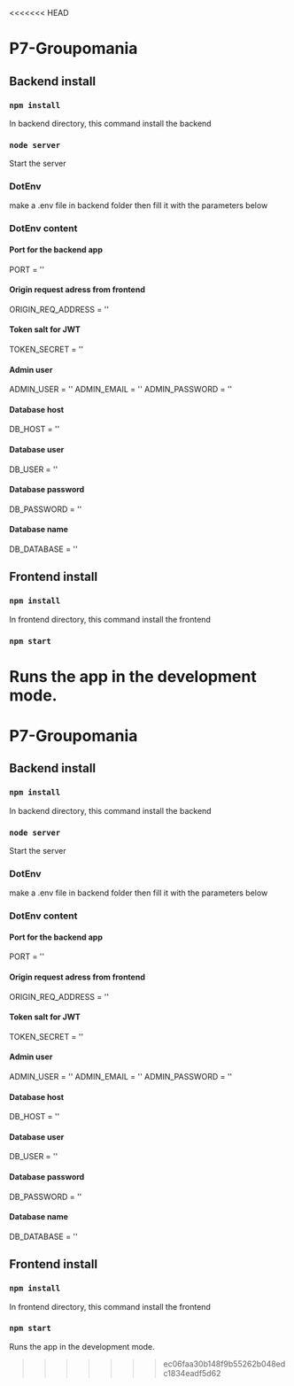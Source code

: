 <<<<<<< HEAD
# P7-Groupomania

## Backend install

### `npm install`
In backend directory, this command install the backend


### `node server`
Start the server

### DotEnv
make a .env file in backend folder then fill it with the parameters below


### DotEnv content

#### Port for the backend app
PORT = ''

#### Origin request adress from frontend
ORIGIN_REQ_ADDRESS = ''

#### Token salt for JWT
TOKEN_SECRET = ''

#### Admin user
ADMIN_USER = ''
ADMIN_EMAIL = ''
ADMIN_PASSWORD = ''

#### Database host
DB_HOST = ''

#### Database user
DB_USER = ''

#### Database password
DB_PASSWORD = ''

#### Database name
DB_DATABASE = ''



## Frontend install

### `npm install`
In frontend directory, this command install the frontend

### `npm start`

Runs the app in the development mode.
=======
# P7-Groupomania

## Backend install

### `npm install`
In backend directory, this command install the backend


### `node server`
Start the server

### DotEnv
make a .env file in backend folder then fill it with the parameters below


### DotEnv content

#### Port for the backend app
PORT = ''

#### Origin request adress from frontend
ORIGIN_REQ_ADDRESS = ''

#### Token salt for JWT
TOKEN_SECRET = ''

#### Admin user
ADMIN_USER = ''
ADMIN_EMAIL = ''
ADMIN_PASSWORD = ''

#### Database host
DB_HOST = ''

#### Database user
DB_USER = ''

#### Database password
DB_PASSWORD = ''

#### Database name
DB_DATABASE = ''



## Frontend install

### `npm install`
In frontend directory, this command install the frontend

### `npm start`

Runs the app in the development mode.
>>>>>>> ec06faa30b148f9b55262b048edc1834eadf5d62
